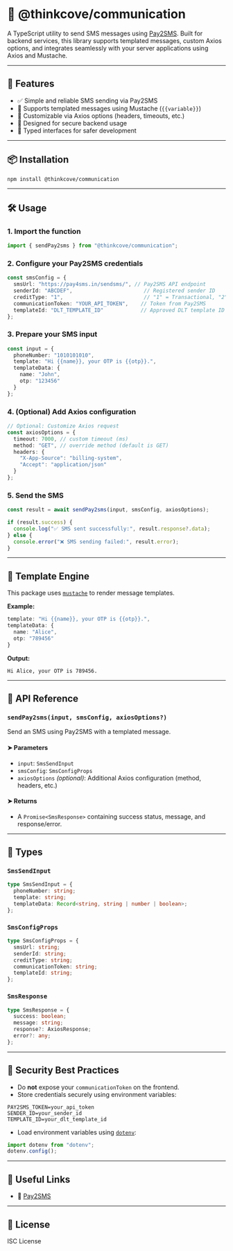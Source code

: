 
# 📲 @thinkcove/communication

A TypeScript utility to send SMS messages using [Pay2SMS](http://pay4sms.in/). Built for backend services, this library supports templated messages, custom Axios options, and integrates seamlessly with your server applications using Axios and Mustache.

---

## 🚀 Features

- ✅ Simple and reliable SMS sending via Pay2SMS  
- 📄 Supports templated messages using Mustache (`{{variable}}`)  
- 🔧 Customizable via Axios options (headers, timeouts, etc.)  
- 🔐 Designed for secure backend usage  
- 🧪 Typed interfaces for safer development  

---

## 📦 Installation

```bash
npm install @thinkcove/communication
```

---

## 🛠️ Usage

### 1. Import the function

```ts
import { sendPay2sms } from "@thinkcove/communication";
```

### 2. Configure your Pay2SMS credentials

```ts
const smsConfig = {
  smsUrl: "https://pay4sms.in/sendsms/", // Pay2SMS API endpoint
  senderId: "ABCDEF",                       // Registered sender ID
  creditType: "1",                          // "1" = Transactional, "2" = Promotional
  communicationToken: "YOUR_API_TOKEN",    // Token from Pay2SMS
  templateId: "DLT_TEMPLATE_ID"            // Approved DLT template ID
};
```

### 3. Prepare your SMS input

```ts
const input = {
  phoneNumber: "1010101010",
  template: "Hi {{name}}, your OTP is {{otp}}.",
  templateData: {
    name: "John",
    otp: "123456"
  }
};
```

### 4. (Optional) Add Axios configuration

```ts
// Optional: Customize Axios request
const axiosOptions = {
  timeout: 7000, // custom timeout (ms)
  method: "GET", // override method (default is GET)
  headers: {
    "X-App-Source": "billing-system",
    "Accept": "application/json"
  }
};

```

### 5. Send the SMS

```ts
const result = await sendPay2sms(input, smsConfig, axiosOptions);

if (result.success) {
  console.log("✅ SMS sent successfully:", result.response?.data);
} else {
  console.error("❌ SMS sending failed:", result.error);
}
```

---

## 🧩 Template Engine

This package uses [`mustache`](https://www.npmjs.com/package/mustache) to render message templates.

**Example:**

```ts
template: "Hi {{name}}, your OTP is {{otp}}.",
templateData: {
  name: "Alice",
  otp: "789456"
}
```

**Output:**

```
Hi Alice, your OTP is 789456.
```

---

## 📄 API Reference

### `sendPay2sms(input, smsConfig, axiosOptions?)`

Send an SMS using Pay2SMS with a templated message.

#### ➤ Parameters

- `input`: `SmsSendInput`  
- `smsConfig`: `SmsConfigProps`  
- `axiosOptions` *(optional)*: Additional Axios configuration (method, headers, etc.)

#### ➤ Returns

- A `Promise<SmsResponse>` containing success status, message, and response/error.

---

## 🧾 Types

### `SmsSendInput`

```ts
type SmsSendInput = {
  phoneNumber: string;
  template: string;
  templateData: Record<string, string | number | boolean>;
};
```

### `SmsConfigProps`

```ts
type SmsConfigProps = {
  smsUrl: string;
  senderId: string;
  creditType: string;
  communicationToken: string;
  templateId: string;
};
```

### `SmsResponse`

```ts
type SmsResponse = {
  success: boolean;
  message: string;
  response?: AxiosResponse;
  error?: any;
};
```

---

## 🔐 Security Best Practices

- Do **not** expose your `communicationToken` on the frontend.  
- Store credentials securely using environment variables:

```env
PAY2SMS_TOKEN=your_api_token
SENDER_ID=your_sender_id
TEMPLATE_ID=your_dlt_template_id
```

- Load environment variables using [`dotenv`](https://www.npmjs.com/package/dotenv):

```ts
import dotenv from "dotenv";
dotenv.config();
```

---

## 📎 Useful Links

- 🔗 [Pay2SMS](http://www.pay2sms.in/)

---

## 📝 License

ISC License
